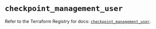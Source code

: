 # `checkpoint_management_user`

Refer to the Terraform Registry for docs: [`checkpoint_management_user`](https://registry.terraform.io/providers/checkpointsw/checkpoint/2.11.0/docs/resources/management_user).
